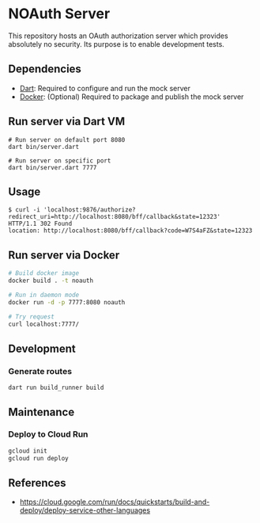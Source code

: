 # NOAuth Server

This repository hosts an OAuth authorization server which provides absolutely no security.
Its purpose is to enable development tests.

## Dependencies

- [Dart](https://www.dart.dev): Required to configure and run the mock server
- [Docker](https://www.docker.com): (Optional) Required to package and publish the mock server

## Run server via Dart VM

```
# Run server on default port 8080
dart bin/server.dart

# Run server on specific port
dart bin/server.dart 7777
```

## Usage

```
$ curl -i 'localhost:9876/authorize?redirect_uri=http://localhost:8080/bff/callback&state=12323'
HTTP/1.1 302 Found
location: http://localhost:8080/bff/callback?code=W7S4aFZ&state=12323
```

## Run server via Docker

```bash
# Build docker image
docker build . -t noauth

# Run in daemon mode
docker run -d -p 7777:8080 noauth

# Try request
curl localhost:7777/
```

## Development

### Generate routes

```
dart run build_runner build
```

## Maintenance

### Deploy to Cloud Run

```bash
gcloud init
gcloud run deploy
```

## References

- https://cloud.google.com/run/docs/quickstarts/build-and-deploy/deploy-service-other-languages
